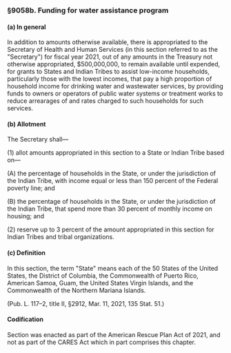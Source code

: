 ### §9058b. Funding for water assistance program ###

#### (a) In general ####

In addition to amounts otherwise available, there is appropriated to the Secretary of Health and Human Services (in this section referred to as the "Secretary") for fiscal year 2021, out of any amounts in the Treasury not otherwise appropriated, $500,000,000, to remain available until expended, for grants to States and Indian Tribes to assist low-income households, particularly those with the lowest incomes, that pay a high proportion of household income for drinking water and wastewater services, by providing funds to owners or operators of public water systems or treatment works to reduce arrearages of and rates charged to such households for such services.

#### (b) Allotment ####

The Secretary shall—

(1) allot amounts appropriated in this section to a State or Indian Tribe based on—

(A) the percentage of households in the State, or under the jurisdiction of the Indian Tribe, with income equal or less than 150 percent of the Federal poverty line; and

(B) the percentage of households in the State, or under the jurisdiction of the Indian Tribe, that spend more than 30 percent of monthly income on housing; and

(2) reserve up to 3 percent of the amount appropriated in this section for Indian Tribes and tribal organizations.

#### (c) Definition ####

In this section, the term "State" means each of the 50 States of the United States, the District of Columbia, the Commonwealth of Puerto Rico, American Samoa, Guam, the United States Virgin Islands, and the Commonwealth of the Northern Mariana Islands.

(Pub. L. 117–2, title II, §2912, Mar. 11, 2021, 135 Stat. 51.)

#### Codification ####

Section was enacted as part of the American Rescue Plan Act of 2021, and not as part of the CARES Act which in part comprises this chapter.
